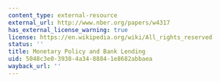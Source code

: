 ```yaml
---
content_type: external-resource
external_url: http://www.nber.org/papers/w4317
has_external_license_warning: true
license: https://en.wikipedia.org/wiki/All_rights_reserved
status: ''
title: Monetary Policy and Bank Lending
uid: 5048c3e0-3938-4a34-8884-1e8682abbaea
wayback_url: ''
---
```

